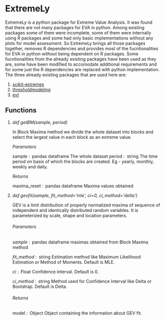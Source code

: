 # ExtremeLy
ExtremeLy is a python package for Extreme Value Analysis. It was found that there are not many packages
for EVA in python. Among existing packages some of them were incomplete, some of them were internally using R
packages and some had only basic implementations without any plots for model assessment. So ExtremeLy brings all
those packages together, removes R dependencies and provides most of the fucntionalities for EVA in python
without being dependent on R packages. Some fucntionalities from the already existing packages have been used
as they are, some have been modified to accomodate additional requirements and for some just the R dependencies
are replaced with python implementation. The three already existing packages that are used here are:

   1. [scikit-extremes](https://scikit-extremes.readthedocs.io/en/latest/)
   2. [thresholdmodeling](https://github.com/iagolemos1/thresholdmodeling)
   3. [evt](https://pypi.org/project/evt/#description)
  

## Functions
1.  _def getBM(sample, period)_

    In Block Maxima method we divide the whole dataset into blocks and select the largest value in each block as an extreme value.
    
    _Parameters_
    
    sample : pandas dataframe
        The whole dataset
    period : string
        The time period on basis of which the blocks are created. Eg - yearly, monthly, weekly and daily.

    _Returns_
    
    maxima_reset : pandas dataframe
        Maxima values obtained 
  
2. _def gevfit(sample, fit_method='mle', ci=0, ci_method='delta')_

    GEV is a limit distribution of properly normalized maxima of sequence of independent and identically distributed random variables. It is parameterized by scale, shape and location parameters.
    ###### Parameters

    _sample_ : pandas dataframe
        maximas obtained from Block Maxima method
        
    _fit_method_ : string
        Estimation method like Maximum Likelihood Estimation or Method of Moments. Default is MLE.
        
    _ci_ : Float
        Confidence interval. Default is 0.
        
    _ci_method_ : string
        Method used for Confidence Interval like Delta or Bootstrap. Default is Delta.

   ###### Returns

    model : Object
        Object containing the information about GEV fit. 
